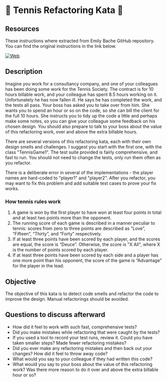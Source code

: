 # :tennis: Tennis Refactoring Kata :tennis:

## Resources

These instructions where extracted from Emily Bache GitHub repository. You can find the original instructions in the link below.

[![Web](https://img.shields.io/badge/GitHub-Emily_Bache-14a1f0?style=for-the-badge&logo=github&logoColor=white&labelColor=101010)](https://github.com/emilybache/Tennis-Refactoring-Kata)

## Description

Imagine you work for a consultancy company, and one of your colleagues has been doing some work for the Tennis Society. The contract is for
10 hours billable work, and your colleague has spent 8.5 hours working on it. Unfortunately he has now fallen ill. He says he has completed
the work, and the tests all pass. Your boss has asked you to take over from him. She wants you to spend an hour or so on the code, so she
can bill the client for the full 10 hours. She instructs you to tidy up the code a little and perhaps make some notes, so you can give your
colleague some feedback on his chosen design. You should also prepare to talk to your boss about the value of this refactoring work, over
and above the extra billable hours.

There are several versions of this refactoring kata, each with their own design smells and challenges. I suggest you start with the first
one, with the class "TennisGame1". The test suite provided is fairly comprehensive, and fast to run. You should not need to change the
tests, only run them often as you refactor.

There is a deliberate error in several of the implementations - the player names are hard-coded to "player1" and "player2". After you
refactor, you may want to fix this problem and add suitable test cases to prove your fix works.

### How tennis rules work

1. A game is won by the first player to have won at least four points in total and at least two points more than the opponent.
2. The running score of each game is described in a manner peculiar to tennis: scores from zero to three points are described as
   “Love”, “Fifteen”, “Thirty”, and “Forty” respectively.
3. If at least three points have been scored by each player, and the scores are equal, the score is “Deuce”. Otherwise, the score is "X
   All",
   where X is the number of points scored by each player.
4. If at least three points have been scored by each side and a player has one more point than his opponent, the score of the game is
   “Advantage” for the player in the lead.

## Objective

The objective of this kata is to detect code smells and refactor the code to improve the design. Manual refactorings should be avoided.

## Questions to discuss afterward

- How did it feel to work with such fast, comprehensive tests?
- Did you make mistakes while refactoring that were caught by the tests?
- If you used a tool to record your test runs, review it. Could you have taken smaller steps? Made fewer refactoring mistakes?
- Did you ever make any refactoring mistakes and then back out your changes? How did it feel to throw away code?
- What would you say to your colleague if they had written this code?
- What would you say to your boss about the value of this refactoring work? Was there more reason to do it over and above the extra billable
  hour or so?